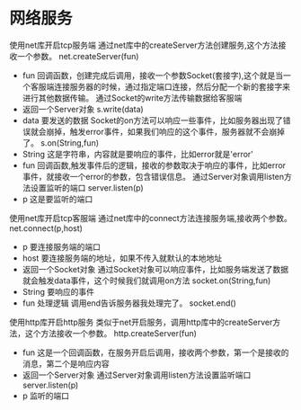 # 网络服务

使用net库开启tcp服务端
通过net库中的createServer方法创建服务,这个方法接收一个参数。
net.createServer(fun)
- fun 回调函数，创建完成后调用，接收一个参数Socket(套接字),这个就是当一个客服端连接服务器的时候，通过指定端口连接，然后分配一个新的套接字来进行其他数据传输。
通过Socket的write方法传输数据给客服端
- 返回一个Server对象
s.write(data)
- data 要发送的数据
Socket的on方法可以响应一些事件，比如服务器出现了错误就会崩掉，触发error事件，如果我们响应的这个事件，服务器就不会崩掉了。
s.on(String,fun)
- String 这是字符串，内容就是要响应的事件，比如error就是'error'
- fun 回调函数,触发事件后的逻辑，接收的参数取决于响应的事件，比如error事件，就接收一个error的参数，包含错误信息。
通过Server对象调用listen方法设置监听的端口
server.listen(p)
- p 这是要监听的端口

使用net库开启tcp客服端
通过net库中的connect方法连接服务端,接收两个参数。
net.connect(p,host)
- p 要连接服务端的端口
- host 要连接服务端的地址，如果不传入就默认的本地地址
- 返回一个Socket对象
通过Socket对象可以响应事件，比如服务端发送了数据就会触发data事件，这个时候我们就调用on方法
socket.on(String,fun)
- String 要响应的事件
- fun 处理逻辑
调用end告诉服务器我处理完了。
socket.end()

使用http库开启http服务
类似于net开启服务，调用http库中的createServer方法，这个方法接收一个参数。
http.createServer(fun)
- fun 这是一个回调函数，在服务开启后调用，接收两个参数，第一个是接收的消息，第二个是响应内容
- 返回一个Server对象
通过Server对象调用listen方法设置监听端口
server.listen(p)
- p 监听的端口
